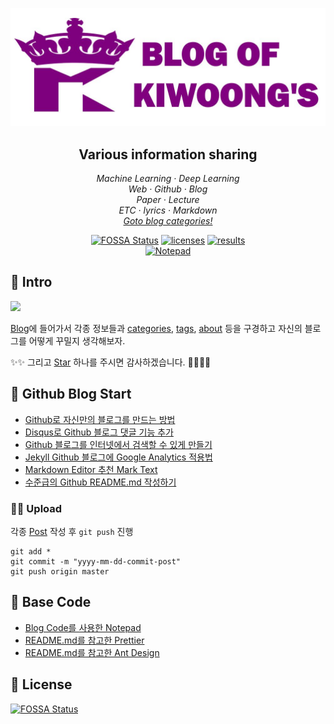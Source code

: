 <p align="center">
  <a href="https://newhiwoong.github.io/">
    <img src="images/main_word.JPG">
  </a>
</p>

<h2 align="center">Various information sharing</h4>

<p align="center">
  </a> 
    </a>
  <em>
    Machine Learning
    · Deep Learning
  </em>
  <br />
  <em>
    Web
    · Github
    · Blog
  </em>
  <br />
  <em>
    Paper
    · Lecture
  </em>
  <br />
  <em>
    ETC
    · lyrics
    · Markdown
  </em>
  <br />
  <em>
    <a href="https://newhiwoong.github.io/categories/">
      Goto blog categories!
    </a>
  </em>
</p>



<p align="center">
  <a href="https://app.fossa.io/projects/git%2Bgithub.com%2Fnewhiwoong%2Fnewhiwoong.github.io?ref=badge_shield">
    <img alt="FOSSA Status" src="https://app.fossa.io/api/projects/git%2Bgithub.com%2Fnewhiwoong%2Fnewhiwoong.github.io.svg?type=shield"></a>
  <a href="https://opensource.org/licenses/MIT">
    <img alt="licenses" src="https://img.shields.io/badge/licenses-MIT-red.svg"></a>
  <a href="https://newhiwoong.github.io">
    <img alt="results" src="https://img.shields.io/badge/results-Web-blue.svg"></a>
  <br/>
  <a href="https://github.com/hmfaysal/Notepad">
    <img alt="Notepad" src="https://img.shields.io/badge/Notepad-Github%20%20-lightgrey.svg?style=popout-square&logo=appveyor"></a>
</p>

## 👑 Intro

<p align="center">

![](images/main.gif) 

</p>

[Blog](https://newhiwoong.github.io/)에 들어가서 각종 정보들과 [categories](https://newhiwoong.github.io/categories/), [tags](https://newhiwoong.github.io/tags/), [about](https://newhiwoong.github.io/about/) 등을 구경하고 자신의 블로그를 어떻게 꾸밀지 생각해보자. 

✨✨ 그리고 [Star](https://github.com/newhiwoong/newhiwoong.github.io/stargazers) 하나를 주시면 감사하겠습니다. 🙇‍♂️🙇‍♀️

## 📖 Github Blog Start

-  [Github로 자신만의 블로그를 만드는 방법](https://newhiwoong.github.io/webdevelopment/%EB%B8%94%EB%A1%9C%EA%B7%B8-%EC%A0%9C%EC%9E%91%EB%B2%95)
-  [Disqus로 Github 블로그 댓글 기능 추가](https://newhiwoong.github.io/webdevelopment/Disqus%EB%A1%9C-Github-%EB%B8%94%EB%A1%9C%EA%B7%B8-%EB%8C%93%EA%B8%80-%EA%B8%B0%EB%8A%A5-%EC%B6%94%EA%B0%80)
-  [Github 블로그를 인터넷에서 검색할 수 있게 만들기](https://newhiwoong.github.io/webdevelopment/Github-%EB%B8%94%EB%A1%9C%EA%B7%B8%EB%A5%BC-%EA%B2%80%EC%83%89-%EA%B0%80%EB%8A%A5%ED%95%98%EA%B2%8C-%EB%A7%8C%EB%93%A4%EA%B8%B0)
-  [Jekyll Github 블로그에 Google Analytics 적용법](https://newhiwoong.github.io/webdevelopment/%EB%B8%94%EB%A1%9C%EA%B7%B8%EC%97%90-Google-Analytics-%EC%A0%81%EC%9A%A9%EB%B2%95)
-  [Markdown Editor 추천 Mark Text](https://newhiwoong.github.io/%EA%B8%B0%ED%83%80%20%EC%A0%95%EB%B3%B4%20%EA%B3%B5%EC%9C%A0/Markdown-Editor-%EC%B6%94%EC%B2%9C-Mark-Text)
-  [수준급의 Github README.md 작성하기](https://newhiwoong.github.io/%EA%B8%B0%ED%83%80%20%EC%A0%95%EB%B3%B4%20%EA%B3%B5%EC%9C%A0/%EC%88%98%EC%A4%80%EA%B8%89%EC%9D%98-Github-README.md-%EC%9E%91%EC%84%B1%ED%95%98%EA%B8%B0)

### 👨‍💻 Upload
각종 [Post](https://github.com/newhiwoong/newhiwoong.github.io/tree/master/_posts) 작성 후 `git push` 진행  
```
git add *
git commit -m "yyyy-mm-dd-commit-post"
git push origin master
```

## 💫 Base Code 
- [Blog Code를 사용한 Notepad](https://github.com/hmfaysal/Notepad)
- [README.md를 참고한 Prettier](https://github.com/prettier/prettier)
- [README.md를 참고한 Ant Design](https://github.com/ant-design/ant-design)

## 📜 License
[![FOSSA Status](https://app.fossa.io/api/projects/git%2Bgithub.com%2Fnewhiwoong%2Fnewhiwoong.github.io.svg?type=large)](https://app.fossa.io/projects/git%2Bgithub.com%2Fnewhiwoong%2Fnewhiwoong.github.io?ref=badge_large)
